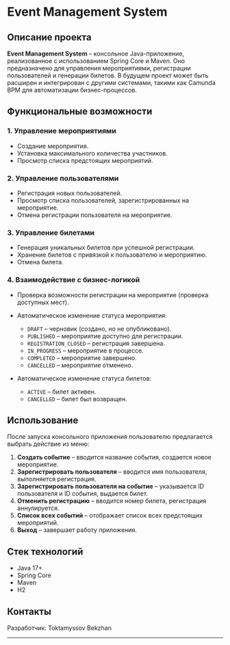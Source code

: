 # Event Management System

## Описание проекта
**Event Management System** – консольное Java-приложение, реализованное с использованием Spring Core и Maven. Оно предназначено для управления мероприятиями, регистрации пользователей и генерации билетов. В будущем проект может быть расширен и интегрирован с другими системами, такими как Camunda BPM для автоматизации бизнес-процессов.

## Функциональные возможности
### 1. Управление мероприятиями
- Создание мероприятия.
- Установка максимального количества участников.
- Просмотр списка предстоящих мероприятий.

### 2. Управление пользователями
- Регистрация новых пользователей.
- Просмотр списка пользователей, зарегистрированных на мероприятие.
- Отмена регистрации пользователя на мероприятие.

### 3. Управление билетами
- Генерация уникальных билетов при успешной регистрации.
- Хранение билетов с привязкой к пользователю и мероприятию.
- Отмена билета.

### 4. Взаимодействие с бизнес-логикой
- Проверка возможности регистрации на мероприятие (проверка доступных мест).
- Автоматическое изменение статуса мероприятия:
    - `DRAFT` – черновик (создано, но не опубликовано).
    - `PUBLISHED` – мероприятие доступно для регистрации.
    - `REGISTRATION_CLOSED` – регистрация завершена.
    - `IN_PROGRESS` – мероприятие в процессе.
    - `COMPLETED` – мероприятие завершено.
    - `CANCELLED` – мероприятие отменено.

- Автоматическое изменение статуса билетов:
    - `ACTIVE` – билет активен.
    - `CANCELLED` – билет был возвращен.


## Использование
После запуска консольного приложения пользователю предлагается выбрать действие из меню:
1. **Создать событие** – вводится название события, создается новое мероприятие.
2. **Зарегистрировать пользователя** – вводится имя пользователя, выполняется регистрация.
3. **Зарегистрировать пользователя на событие** – указывается ID пользователя и ID события, выдается билет.
4. **Отменить регистрацию** – вводится номер билета, регистрация аннулируется.
5. **Список всех событий** – отображает список всех предстоящих мероприятий.
6. **Выход** – завершает работу приложения.

## Стек технологий
- Java 17+
- Spring Core
- Maven
- H2

## Контакты
Разработчик: Toktamyssov Bekzhan

---

